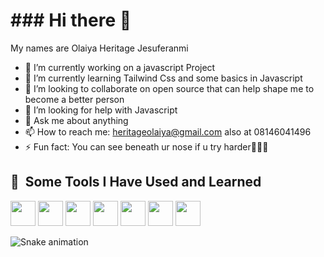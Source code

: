 <h1>### Hi there 👋</h1>
My names are Olaiya Heritage Jesuferanmi

- 🔭 I’m currently working on a javascript Project
- 🌱 I’m currently learning Tailwind Css and some basics in Javascript
- 👯 I’m looking to collaborate on open source that can help shape me to become a better person
- 🤔 I’m looking for help with Javascript
- 💬 Ask me about anything
- 📫 How to reach me: heritageolaiya@gmail.com also at 08146041496
- ⚡ Fun fact: You can see beneath ur nose if u try harder🤣🤣🤣

<h2> 🚀 &nbsp;Some Tools I Have Used and Learned</h2>
<p align="left">
  <img src="https://cdn.jsdelivr.net/gh/devicons/devicon/icons/css3/css3-plain-wordmark.svg" width="40" height="40"/>
  <img src="https://cdn.jsdelivr.net/gh/devicons/devicon/icons/html5/html5-original.svg" width="40" height="40"/>
  <img src="https://cdn.jsdelivr.net/gh/devicons/devicon/icons/tailwindcss/tailwindcss-plain.svg" width="40" height="40"/>
  <img src="https://cdn.jsdelivr.net/gh/devicons/devicon/icons/javascript/javascript-original.svg" width="40" height="40"/>
  <img src="https://cdn.jsdelivr.net/gh/devicons/devicon/icons/react/react-original-wordmark.svg" width="40" height="40"/>
  <img src="https://cdn.jsdelivr.net/gh/devicons/devicon/icons/git/git-original-wordmark.svg" width="40" height="40"/>
  <img src="https://cdn.jsdelivr.net/gh/devicons/devicon/icons/vscode/vscode-original.svg" width="40" height="40"/>
</p>

![Snake animation](https://github.com/HERITAGIFY/HERITAGIFY/blob/output/github-contribution-grid-snake.svg)

